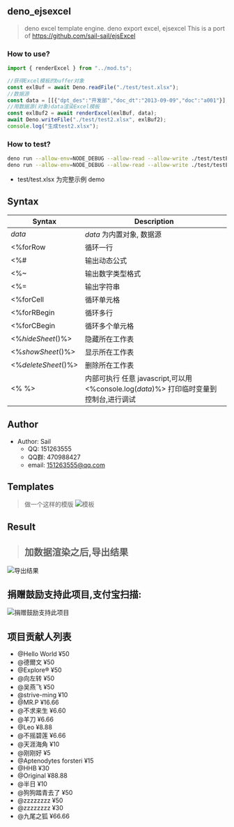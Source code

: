 deno_ejsexcel
--------
> deno excel template engine. deno export excel, ejsexcel
> This is a port of https://github.com/sail-sail/ejsExcel

### How to use?
```ts
import { renderExcel } from "../mod.ts";

//获得Excel模板的buffer对象
const exlBuf = await Deno.readFile("./test/test.xlsx");
//数据源
const data = [[{"dpt_des":"开发部","doc_dt":"2013-09-09","doc":"a001"}],[{"pt":"pt1","des":"des1","due_dt":"2013-08-07","des2":"2013-12-07"},{"pt":"pt1","des":"des1","due_dt":"2013-09-14","des2":"des21"}]];
//用数据源(对象)data渲染Excel模板
const exlBuf2 = await renderExcel(exlBuf, data);
await Deno.writeFile("./test/test2.xlsx", exlBuf2);
console.log("生成test2.xlsx");
```
   
### How to test?
```bash
deno run --allow-env=NODE_DEBUG --allow-read --allow-write ./test/testExcel.ts
deno run --allow-env=NODE_DEBUG --allow-read --allow-write ./test/testExcel2.ts
```
- test/test.xlsx 为完整示例 demo

## Syntax

| Syntax                | Description                               |
|-----------------------|-------------------------------------------|
| _data_                | _data_ 为内置对象, 数据源                   |
| <%forRow              | 循环一行                                  |
| <%#                   | 输出动态公式                               |
| <%~                   | 输出数字类型格式                           |
| <%=                   | 输出字符串                                |
| <%forCell             | 循环单元格                                |
| <%forRBegin           | 循环多行                                  |
| <%forCBegin           | 循环多个单元格                             |
| <%_hideSheet_()%>     | 隐藏所在工作表                             |
| <%_showSheet_()%>     | 显示所在工作表                             |
| <%_deleteSheet_()%>   | 删除所在工作表                             |
| <%   %>               | 内部可执行 任意 javascript,可以用 <%console.log(_data_)%> 打印临时变量到控制台,进行调试 |

## Author
+ Author: Sail  
    - QQ: 151263555  
    - QQ群: 470988427  
    - email: 151263555@qq.com 

## Templates
> 做一个这样的模版
![模板](http://dn-cnode.qbox.me/Frs_RuLXJxYQgYoIUhGJJ1zspCJE)

## Result
> ## 加数据渲染之后,导出结果
![导出结果](http://dn-cnode.qbox.me/FnRDa5Zyjg-dI7ykCNR0T8SorWyC)


## 捐赠鼓励支持此项目,支付宝扫描:
![捐赠鼓励支持此项目](http://dn-cnode.qbox.me/FucPKV4XWewhakoqTSngU3AsaP0Z)

## 项目贡献人列表
- @Hello World  ¥50
- @德爾文  ¥50
- @Explore®  ¥50
- @向左转  ¥50
- @吴燕飞  ¥50
- @strive-ming  ¥10
- @MR.P  ¥16.66
- @不求来生  ¥6.60
- @羊刀  ¥6.66
- @Leo  ¥8.88
- @不摇碧莲  ¥6.66
- @天涯海角  ¥10
- @刚刚好  ¥5
- @Aptenodytes forsteri  ¥15
- @HHB  ¥30
- @Original  ¥88.88
- @半日  ¥10
- @狗狗踏青去了  ¥50
- @zzzzzzzz  ¥50
- @zzzzzzzz  ¥30
- @九尾之狐  ¥66.66
